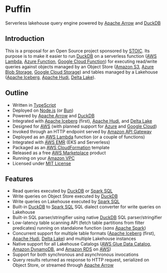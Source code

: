 # Puffin
Serverless lakehouse query engine powered by [Apache Arrow](https://arrow.apache.org/) and [DuckDB](https://duckdb.org/)


## Introduction
This is a proposal for an Open Source project sponsored by [STOIC](https://stoic.com/). Its purpose is to make it easier to run [DuckDB](https://duckdb.org/) on a serverless function ([AWS Lambda](https://aws.amazon.com/lambda/), [Azure Function](https://learn.microsoft.com/en-us/azure/azure-functions/functions-overview), [Google Cloud Function](https://cloud.google.com/functions)) for executing read/write queries against objects managed by an Object Store ([Amazon S3](https://aws.amazon.com/s3/), [Azure Blob Storage](https://azure.microsoft.com/en-us/products/storage/blobs), [Google Cloud Storage](https://cloud.google.com/storage)) and tables managed by a Lakehouse ([Apache Iceberg](https://iceberg.apache.org/), [Apache Hudi](https://hudi.apache.org/), [Delta Lake](https://delta.io/)).

## Outline
- Written in [TypeScript](https://www.typescriptlang.org/)
- Deployed on [Node.js](https://nodejs.org/en/) (or [Bun](https://bun.sh/))
- Powered by [Apache Arrow](https://arrow.apache.org/) and [DuckDB](https://duckdb.org/)
- Integrated with [Apache Iceberg](https://iceberg.apache.org/) (first), [Apache Hudi](https://hudi.apache.org/), and [Delta Lake](https://delta.io/)
- Designed for [AWS](https://aws.amazon.com/) (with planned support for [Azure](https://azure.microsoft.com/en-us) and [Google Cloud](https://cloud.google.com/))
- Invoked through an HTTP endpoint served by [Amazon API Gateway](https://aws.amazon.com/api-gateway/)
- Deployed as an [AWS Lambda](https://aws.amazon.com/lambda/) function (or a couple of functions)
- Integrated with [AWS EMR](https://aws.amazon.com/emr/) (EKS and Serverless)
- Packaged as an [AWS CloudFormation](https://aws.amazon.com/cloudformation/) template
- Released as a free [AWS Marketplace](https://aws.amazon.com/marketplace) product
- Running on your [Amazon VPC](https://aws.amazon.com/vpc/)
- Licensed under [MIT License](https://opensource.org/licenses/MIT)

## Features

- Read queries executed by [DuckDB](https://duckdb.org/) or [Spark SQL](https://spark.apache.org/sql/)
- Write queries on Object Store executed by [DuckDB](https://duckdb.org/)
- Write queries on Lakehouse executed by [Spark SQL](https://spark.apache.org/sql/)
- Built-in [DuckDB](https://duckdb.org/) to [Spark SQL](https://spark.apache.org/sql/) SQL dialect converter for write queries on Lakehouse
- Built-in SQL parser/stringifier using native [DuckDB](https://duckdb.org/) SQL parser/stringifier
- Low-latency table scanning API (fetch table partitions from filter predicates) running on standalone function (*sans* [Apache Spark](https://spark.apache.org/))
- Concurrent support for multiple table formats ([Apache Iceberg](https://iceberg.apache.org/) (first), [Apache Hudi](https://hudi.apache.org/), [Delta Lake](https://delta.io/)) and multiple Lakehouse instances
- Native support for all Lakehouse Catalogs ([AWS Glue Data Catalog](https://docs.aws.amazon.com/glue/latest/dg/catalog-and-crawler.html), [Amazon DynamoDB](https://aws.amazon.com/dynamodb/), and [Amazon RDS](https://aws.amazon.com/rds/) on [AWS](https://aws.amazon.com/))
- Support for both synchronous and asynchronous invocations
- Query results returned as response to HTTP request, serialized on Object Store, or streamed through [Apache Arrow](https://arrow.apache.org/)

